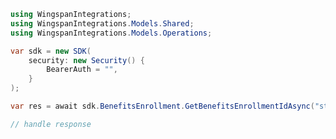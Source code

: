 <!-- Start SDK Example Usage -->
```csharp
using WingspanIntegrations;
using WingspanIntegrations.Models.Shared;
using WingspanIntegrations.Models.Operations;

var sdk = new SDK(
    security: new Security() {
        BearerAuth = "",
    }
);

var res = await sdk.BenefitsEnrollment.GetBenefitsEnrollmentIdAsync("string");

// handle response
```
<!-- End SDK Example Usage -->